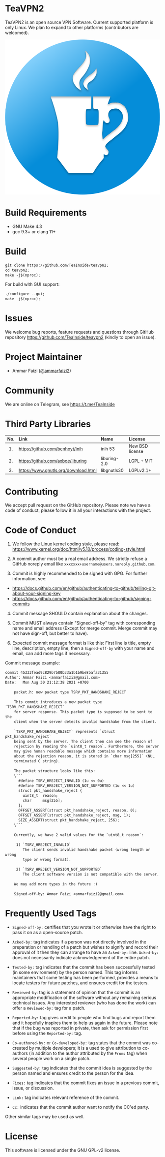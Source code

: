 
# TeaVPN2
TeaVPN2 is an open source VPN Software. Current supported platform is
only Linux. We plan to expand to other platforms (contributors are
welcomed).

<img alt="logo.svg" src=".github/logo.svg"/>


# Build Requirements
- GNU Make 4.3
- gcc 9.3+ or clang 11+


# Build
```
git clone https://github.com/TeaInside/teavpn2;
cd teavpn2;
make -j$(nproc);
```

For build with GUI support:
```
./configure --gui;
make -j$(nproc);
```

# Issues
We welcome bug reports, feature requests and questions through GitHub
repository https://github.com/TeaInside/teavpn2 (kindly to open an issue).


# Project Maintainer
- Ammar Faizi ([@ammarfaizi2](https://github.com/ammarfaizi2))


# Community
We are online on Telegram, see https://t.me/TeaInside


# Third Party Libraries
| No.   | Link                                    | Name                  | License                   |
|:-----:|:----------------------------------------|:----------------------|:--------------------------|
| 1.    | https://github.com/benhoyt/inih         | inih 53               | New BSD license           |
| 2.    | https://github.com/axboe/liburing       | liburing-2.0          | LGPL + MIT                |
| 3.    | https://www.gnutls.org/download.html    | libgnutls30           | LGPLv2.1+                 |


# Contributing
We accept pull request on the GitHub repository. Please note we have a
code of conduct, please follow it in all your interactions with the
project.


# Code of Conduct
1. We follow the Linux kernel coding style, please read:
https://www.kernel.org/doc/html/v5.10/process/coding-style.html

2. A commit author must be a real email address. We strictly refuse a
GitHub noreply email like `xxxxxxx+username@users.noreply.github.com`.

3. Commit is highly recommended to be signed with GPG. For further information, see:
  - https://docs.github.com/en/github/authenticating-to-github/telling-git-about-your-signing-key
  - https://docs.github.com/en/github/authenticating-to-github/signing-commits

4. Commit message SHOULD contain explanation about the changes.

5. Commit MUST always contain "Signed-off-by" tag with corresponding
name and email address (Except for merge commit. Merge commit may not
have sign-off, but better to have).

6. Expected commit message format is like this:
First line is title, empty line, description, empty line, then a
`Signed-off-by` with your name and email, can add more tags if necessary.

Commit message example:
```
commit 45333fead9c829b7b80b33a1b1b9be8bafa31355
Author: Ammar Faizi <ammarfaizi2@gmail.com>
Date:   Mon Aug 30 21:12:38 2021 +0700

    packet.h: new packet type TSRV_PKT_HANDSHAKE_REJECT

    This commit introduces a new packet type `TSRV_PKT_HANDSHAKE_REJECT`
    for server response. This packet type is supposed to be sent to the
    client when the server detects invalid handshake from the client.

    `TSRV_PKT_HANDSHAKE_REJECT` represents `struct pkt_handshake_reject`
    being sent by the server. The client then can see the reason of
    rejection by reading the `uint8_t reason`. Furthermore, the server
    may give human readable message which contains more information
    about the rejection reason, it is stored in `char msg[255]` (NUL
    terminated C string).

    The packet structure looks like this:
    \```
      #define TSRV_HREJECT_INVALID (1u << 0u)
      #define TSRV_HREJECT_VERSION_NOT_SUPPORTED (1u << 1u)
      struct pkt_handshake_reject {
        uint8_t  reason;
        char     msg[255];
      };
      OFFSET_ASSERT(struct pkt_handshake_reject, reason, 0);
      OFFSET_ASSERT(struct pkt_handshake_reject, msg, 1);
      SIZE_ASSERT(struct pkt_handshake_reject, 256);
    \```

    Currently, we have 2 valid values for the `uint8_t reason`:

     1) `TSRV_HREJECT_INVALID`
        The client sends invalid handshake packet (wrong length or wrong
        type or wrong format).
    
     2) `TSRV_HREJECT_VERSION_NOT_SUPPORTED`
        The client software version is not compatible with the server.

    We may add more types in the future :)

    Signed-off-by: Ammar Faizi <ammarfaizi2@gmail.com>
```


# Frequently Used Tags
- `Signed-off-by:` certifies that you wrote it or otherwise have the
right to pass it on as a open-source patch.

- `Acked-by:` tag indicates if a person was not directly involved in the
preparation or handling of a patch but wishes to signify and record
their approval of it then they can arrange to have an `Acked-by:` line.
`Acked-by:` does not necessarily indicate acknowledgement of the entire
patch.

- `Tested-by:` tag indicates that the commit has been successfully
tested (in some environment) by the person named. This tag informs
maintainers that some testing has been performed, provides a means to
locate testers for future patches, and ensures credit for the testers.

- `Reviewed-by`: tag is a statement of opinion that the commit is an
appropriate modification of the software without any remaining serious
technical issues. Any interested reviewer (who has done the work) can
offer a `Reviewed-by:` tag for a patch.

- `Reported-by:` tag gives credit to people who find bugs and report
them and it hopefully inspires them to help us again in the future.
Please note that if the bug was reported in private, then ask for
permission first before using the `Reported-by:` tag.

- `Co-authored-by:` or `Co-developed-by:` tag states that the commit was
co-created by multiple developers; it is a used to give attribution to
co-authors (in addition to the author attributed by the `From:` tag)
when several people work on a single patch.

- `Suggested-by:` tag indicates that the commit idea is suggested by the
person named and ensures credit to the person for the idea.

- `Fixes:` tag indicates that the commit fixes an issue in a previous
commit, issue, or discussion.

- `Link:` tag indicates relevant reference of the commit.

- `Cc:` indicates that the commit author want to notify the CC'ed party.

Other similar tags may be used as well.

# License
This software is licensed under the GNU GPL-v2 license.
